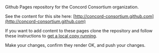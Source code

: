 Github Pages repository for the Concord Consortium organization.

See the content for this site here: [http://concord-consortium.github.com](http://concord-consortium.github.com)

If you want to add content to these pages clone the repository and follow these instructions to 
[get a local copy running](/developer-notes/get-a-local-copy-of-this-site.html). 

Make your changes, confirm they render OK, and push your changes.